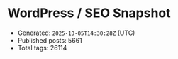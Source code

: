 # WordPress / SEO Snapshot

- Generated: `2025-10-05T14:30:28Z` (UTC)
- Published posts: 5661
- Total tags: 26114
